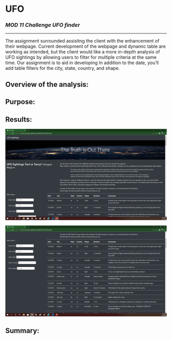 # **UFO**
### *MOD 11 Challenge UFO finder*
________________________________
The assignment surrounded assisitng the client with the enhancement of their webpage.  Current development of the webpage and dynamic table are working as intended, but the client would like a more in-depth analysis of UFO sightings by allowing users to filter for multiple criteria at the same time.  Our assignment is to aid in developing In addition to the date, you’ll add table filters for the city, state, country, and shape.


## Overview of the analysis:

## Purpose:

## Results:

![Landing Page ](https://github.com/JBtallgrass/UFO/blob/main/Static/images/Landing%20page.png)





![Search Window](https://github.com/JBtallgrass/UFO/blob/main/Static/images/Search%20Window.png)

## Summary:

